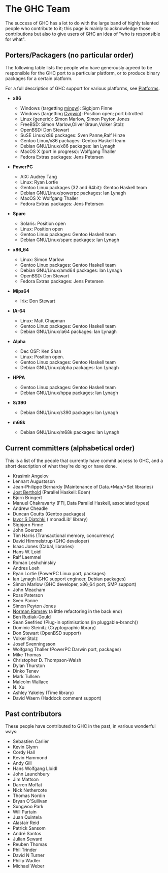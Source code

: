 # The GHC Team



The success of GHC has a lot to do with the large band of highly
talented people who contribute to it; this page is mainly to
acknowledge those contributions but also to give users of GHC an idea
of "who is responsible for what".  


## Porters/Packagers (no particular order)



The following table lists the people who have generously agreed to be responsible for the GHC port to a particular platform, or to produce binary packages for a certain platform.



For a full description of GHC support for various platforms, see [Platforms](platforms).


- **x86**

  - Windows (targetting [ mingw](http://www.mingw.org)): Sigbjorn Finne
  - Windows (targetting [
    Cygwin](http://www.cygwin.com)): Position open; port bitrotted
  - Linux (generic): Simon Marlow,
    Simon Peyton Jones
  - FreeBSD: Simon Marlow,Oliver Braun,Volker Stolz
  - OpenBSD: Don Stewart
  - SuSE Linux/x86 packages: Sven Panne,Ralf Hinze
  - Gentoo Linux/x86 packages: Gentoo Haskell team
  - Debian GNU/Linux/x86 packages: Ian Lynagh
  - MacOS X (port in progress): Wolfgang Thaller
  - Fedora Extras packages: Jens Petersen

- **PowerPC**

  - AIX: Audrey Tang
  - Linux: Ryan Lortie
  - Gentoo Linux packages (32 and 64bit): Gentoo Haskell team
  - Debian GNU/Linux/powerpc packages: Ian Lynagh
  - MacOS X: Wolfgang Thaller
  - Fedora Extras packages: Jens Petersen

- **Sparc**

  - Solaris: Position open
  - Linux:   Position open
  - Gentoo Linux packages: Gentoo Haskell team
  - Debian GNU/Linux/sparc packages: Ian Lynagh

- **x86\_64**

  - Linux: Simon Marlow
  - Gentoo Linux packages: Gentoo Haskell team
  - Debian GNU/Linux/amd64 packages: Ian Lynagh
  - OpenBSD: Don Stewart
  - Fedora Extras packages: Jens Petersen

- **Mips64**

  - Irix: Don Stewart

- **IA-64**

  - Linux: Matt Chapman
  - Gentoo Linux packages: Gentoo Haskell team
  - Debian GNU/Linux/ia64 packages: Ian Lynagh

- **Alpha**

  - Dec OSF: Ken Shan
  - Linux: Position open.
  - Gentoo Linux packages: Gentoo Haskell team
  - Debian GNU/Linux/alpha packages: Ian Lynagh

- **HPPA**

  - Gentoo Linux packages: Gentoo Haskell team
  - Debian GNU/Linux/hppa packages: Ian Lynagh

- **S/390**

  - Debian GNU/Linux/s390 packages: Ian Lynagh

- **m68k**

  - Debian GNU/Linux/m68k packages: Ian Lynagh

## Current committers (alphabetical order)



This is a list of the people that currently have commit access to GHC,
and a short description of what they're doing or have done.


- Krasimir Angelov
- Lennart Augustsson
- Jean-Philippe Bernardy (Maintenance of Data.\*Map/\*Set libraries)
- [
  Jost Berthold](http://www.mathematik.uni-marburg.de/~berthold) (Parallel Haskell: Eden)
- Bjorn Bringert
- Manuel Chakravarty (FFI, Data Parallel Haskell, associated types)
- Andrew Cheadle
- Duncan Coutts (Gentoo packages)
- [ Iavor S Diatchki](http://www.csee.ogi.edu/~diatchki) ('monadLib' library)
- Sigbjorn Finne
- John Goerzen
- Tim Harris (Transactional memory, concurrency)
- David Himmelstrup (GHC developer)
- Isaac Jones (Cabal, libraries)
- Hans W. Loidl
- Ralf Laemmel
- Roman Leshchinskiy
- Andres Loeh
- Ryan Lortie (PowerPC Linux port, packages)
- Ian Lynagh (GHC support engineer, Debian packages)
- Simon Marlow (GHC developer, x86\_64 port, SMP support)
- John Meacham
- Ross Paterson
- Sven Panne
- Simon Peyton Jones
- [
  Norman Ramsey](http://www.eecs.harvard.edu/nr) (a little refactoring in the back end)
- Ben Rudiak-Gould
- Sean Seefried (Plug-in optimisations (in pluggable-branch))
- Dominic Steinitz (Cryptographic library)
- Don Stewart (OpenBSD support)
- Volker Stolz
- Josef Svenningsson
- Wolfgang Thaller (PowerPC Darwin port, packages)
- Mike Thomas
- Christopher D. Thompson-Walsh
- Dylan Thurston
- Dinko Tenev
- Mark Tullsen
- Malcolm Wallace
- N. Xu
- Ashley Yakeley (Time library)
- David Waern (Haddock comment support)

## Past contributors



These people have contributed to GHC in the past, in various
wonderful ways:


- Sebastien Carlier
- Kevin Glynn
- Cordy Hall
- Kevin Hammond
- Andy Gill
- Hans Wolfgang Lloidl
- John Launchbury
- Jim Mattson
- Darren Moffat
- Nick Nethercote
- Thomas Nordin
- Bryan O'Sullivan
- Sungwoo Park
- Will Partain
- Juan Quintela
- Alastair Reid
- Patrick Sansom
- André Santos
- Julian Seward
- Reuben Thomas
- Phil Trinder
- David N Turner
- Philip Wadler
- Michael Weber

